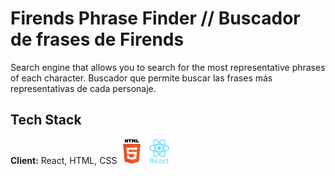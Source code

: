 
# Firends Phrase Finder // Buscador de frases de Firends

Search engine that allows you to search for the most representative phrases of each character.
Buscador que permite buscar las frases más representativas de cada personaje.


## Tech Stack

**Client:** React, HTML, CSS
<img src="https://raw.githubusercontent.com/devicons/devicon/master/icons/html5/html5-original-wordmark.svg" alt="html5" width="40" height="40"/>
<a href="https://reactjs.org/" target="_blank" rel="noreferrer"> <img src="https://raw.githubusercontent.com/devicons/devicon/master/icons/react/react-original-wordmark.svg" alt="react" width="40" height="40"/> </a> 
